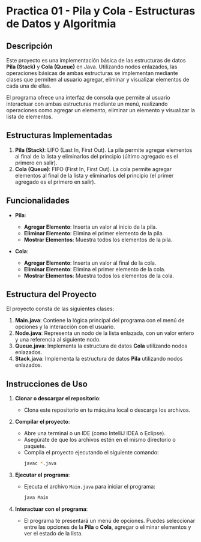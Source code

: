 # Practica 01 - Pila y Cola - Estructuras de Datos y Algoritmia

## Descripción

Este proyecto es una implementación básica de las estructuras de datos **Pila (Stack)** y **Cola (Queue)** en Java. Utilizando nodos enlazados, las operaciones básicas de ambas estructuras se implementan mediante clases que permiten al usuario agregar, eliminar y visualizar elementos de cada una de ellas.

El programa ofrece una interfaz de consola que permite al usuario interactuar con ambas estructuras mediante un menú, realizando operaciones como agregar un elemento, eliminar un elemento y visualizar la lista de elementos.

## Estructuras Implementadas

1. **Pila (Stack)**: LIFO (Last In, First Out). La pila permite agregar elementos al final de la lista y eliminarlos del principio (último agregado es el primero en salir).
2. **Cola (Queue)**: FIFO (First In, First Out). La cola permite agregar elementos al final de la lista y eliminarlos del principio (el primer agregado es el primero en salir).

## Funcionalidades

- **Pila**:
  - **Agregar Elemento**: Inserta un valor al inicio de la pila.
  - **Eliminar Elemento**: Elimina el primer elemento de la pila.
  - **Mostrar Elementos**: Muestra todos los elementos de la pila.

- **Cola**:
  - **Agregar Elemento**: Inserta un valor al final de la cola.
  - **Eliminar Elemento**: Elimina el primer elemento de la cola.
  - **Mostrar Elementos**: Muestra todos los elementos de la cola.

## Estructura del Proyecto

El proyecto consta de las siguientes clases:

1. **Main.java**: Contiene la lógica principal del programa con el menú de opciones y la interacción con el usuario.
2. **Node.java**: Representa un nodo de la lista enlazada, con un valor entero y una referencia al siguiente nodo.
3. **Queue.java**: Implementa la estructura de datos **Cola** utilizando nodos enlazados.
4. **Stack.java**: Implementa la estructura de datos **Pila** utilizando nodos enlazados.

## Instrucciones de Uso

1. **Clonar o descargar el repositorio**:
   - Clona este repositorio en tu máquina local o descarga los archivos.

2. **Compilar el proyecto**:
   - Abre una terminal o un IDE (como IntelliJ IDEA o Eclipse).
   - Asegúrate de que los archivos estén en el mismo directorio o paquete.
   - Compila el proyecto ejecutando el siguiente comando:
     ```bash
     javac *.java
     ```

3. **Ejecutar el programa**:
   - Ejecuta el archivo `Main.java` para iniciar el programa:
     ```bash
     java Main
     ```

4. **Interactuar con el programa**:
   - El programa te presentará un menú de opciones. Puedes seleccionar entre las opciones de la **Pila** o **Cola**, agregar o eliminar elementos y ver el estado de la lista.

